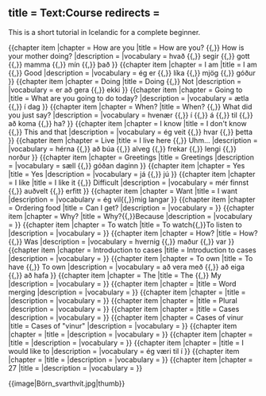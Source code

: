 title = Text:Course
redirects =
---

This is a short tutorial in Icelandic for a complete beginner.

{{chapter item
|chapter     = How are you
|title       = How are you? {{,}} How is your mother doing?
|description = 
|vocabulary  = hvað {{,}} segir {{,}} gott {{,}} mamma {{,}} mín {{,}} það
}}
{{chapter item
|chapter     = I am
|title       = I am {{,}} Good
|description = 
|vocabulary  = ég er {{,}} líka {{,}} mjög {{,}} góður
}}
{{chapter item
|chapter     = Doing
|title       = Doing {{,}} Not
|description = 
|vocabulary  = er að gera {{,}} ekki
}}
{{chapter item
|chapter     = Going to
|title       = What are you going to do today?
|description = 
|vocabulary  = ætla {{,}} í dag
}}
{{chapter item
|chapter     = When?
|title       = When? {{,}} What did you just say?
|description = 
|vocabulary  = hvenær {{,}} í {{,}} á {{,}} til {{,}} að koma {{,}} ha?
}}
{{chapter item
|chapter     = I know
|title       = I don't know {{,}} This and that
|description = 
|vocabulary  = ég veit {{,}} hvar {{,}} þetta
}}
{{chapter item
|chapter     = Live
|title       = I live here {{,}} Uhm...
|description = 
|vocabulary  = hérna {{,}} að búa {{,}} alveg {{,}} frekar {{,}} lengi {{,}} norður
}}
{{chapter item
|chapter     = Greetings
|title       = Greetings
|description = 
|vocabulary  = sæll {{,}} góðan daginn
}}
{{chapter item
|chapter     = Yes
|title       = Yes
|description = 
|vocabulary  = já {{,}} jú
}}
{{chapter item
|chapter     = I like
|title       = I like it {{,}} Difficult
|description = 
|vocabulary  = mér finnst {{,}} auðvelt {{,}} erfitt
}}
{{chapter item
|chapter     = Want
|title       = I want
|description = 
|vocabulary  = ég vil{{,}}mig langar
}}
{{chapter item
|chapter     = Ordering food
|title       = Can I get?
|description = 
|vocabulary  = 
}}
{{chapter item
|chapter     = Why?
|title       = Why?{{,}}Because
|description = 
|vocabulary  = 
}}
{{chapter item
|chapter     = To watch
|title       = To watch{{,}}To listen to
|description = 
|vocabulary  = 
}}
{{chapter item
|chapter     = How?
|title       = How? {{,}} Was
|description = 
|vocabulary  = hvernig {{,}} maður {{,}} var
}}
{{chapter item
|chapter     = Introduction to cases
|title       = Introduction to cases
|description = 
|vocabulary  = 
}}
{{chapter item
|chapter     = To own
|title       = To have {{,}} To own
|description = 
|vocabulary  = að vera með {{,}} að eiga {{,}} að hafa
}}
{{chapter item
|chapter     = The
|title       = The {{,}} My
|description = 
|vocabulary  = 
}}
{{chapter item
|chapter     = 
|title       = Word merging
|description = 
|vocabulary  = 
}}
{{chapter item
|chapter     = 
|title       = 
|description = 
|vocabulary  = 
}}
{{chapter item
|chapter     = 
|title       = Plural
|description = 
|vocabulary  = 
}}
{{chapter item
|chapter     = 
|title       = Cases
|description = 
|vocabulary  = 
}}
{{chapter item
|chapter     = Cases of vinur
|title       = Cases of "vinur"
|description = 
|vocabulary  = 
}}
{{chapter item
|chapter     = 
|title       = 
|description = 
|vocabulary  = 
}}
{{chapter item
|chapter     = 
|title       = 
|description = 
|vocabulary  = 
}}
{{chapter item
|chapter     = 
|title       = I would like to
|description = 
|vocabulary  = ég væri til í
}}
{{chapter item
|chapter     = 
|title       = 
|description = 
|vocabulary  = 
}}
{{chapter item
|chapter     = 27
|title       = 
|description = 
|vocabulary  = 
}}
<!--
{{chapter item
|chapter     = 
|title       = 
|description = 
|vocabulary  = 
}}

* "The" for the plural
-->
{{image|Börn_svarthvít.jpg|thumb}}
